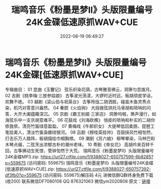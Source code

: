 ﻿---
title: 瑞鸣音乐《粉墨是梦II》头版限量编号24K金碟低速原抓WAV+CUE
date: 2022-08-19 06:49:27
categories: 新碟专辑、稀有等精品
tags: 华语中文
---
# 瑞鸣音乐《粉墨是梦II》头版限量编号24K金碟[低速原抓WAV+CUE]

专辑曲目：
01 昆曲《玉簪记》
弦乐织染花荫，古琴雅音拂云，洞箫匀息拨月。
02 吉剧《桃李梅·三放参姑娘》
古筝波光荡漾，大锣时近时远，板胡顽皮学话，欢舞不绝。
03 越剧《梁山伯与祝英台》
古筝玲珑二胡洒脱，碰盅木鱼灵秀点染，机巧对答意兴盎然。
04 秦腔《火焰驹》
大段拨弦烘托马骨胡和唢呐的问答，大开大阖蕴藉深沉。
05 京剧《霸王别姬·三家店》
洞箫呜咽，箫声漫行，如海弦乐中一支京胡意难平。
06 花鼓戏《刘海砍樵》
俏皮的唢呐和朴实的二胡你侬我侬，清亮竹笛绿意盈盈。
07 黄梅戏《牛郎织女》
大提琴低回柔肠，琵琶工笔绘美人，清淡竹笛袅娜绕银河。
08 吕剧《穆桂英挂帅》
百鼓挟风竹相訇然，打击乐万人踏阵，板胡描绘巾帼胸襟。
09 潮剧《苏六娘》
柳琴晕染，马林巴和木琴点缀，二弦烹出浓郁古朴的潮州老味。
10 粤剧《帝女花》
高胡吟来百转千回，古筝拂动生死恨，管钟訇然于大荒。
瑞鸣音乐《粉墨是梦II》头版限量编号24K金碟MP3.zip: https://url27.ctfile.com/f/9388027-650757599-6b8285?p=559675
(访问密码: 559675)
瑞鸣音乐《粉墨是梦II》头版限量编号24K金碟[低速原抓WAV+CUE].zip: https://url27.ctfile.com/f/9388027-650757392-df3fb0?p=559675
(访问密码: 559675)解压码 4元
进微信群Q群终身免费下载(收200)
联系微信DF7080108 QQ 876321063
微信ym2020808
原文：[链接](https://blog.sina.com.cn/s/blog_1647c7e7601030yxr.html)